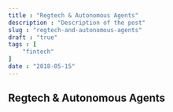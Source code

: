 ```yaml
---
title : "Regtech & Autonomous Agents"
description : "Description of the post"
slug : "regtech-and-autonomous-agents"
draft : "true"
tags : [
    "fintech"
]
date : "2018-05-15"
---
```


## Regtech & Autonomous Agents
